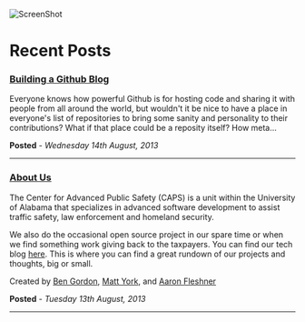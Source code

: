 ![ScreenShot](https://raw.github.com/uacaps/Blog/1939fe6cca28adea7ad92269fba86acd585f24f2/Resources/github_techblog.png)


Recent Posts
========

### [Building a Github Blog](https://github.com/uacaps/Blog/tree/master/Posts/2013_08_14)

Everyone knows how powerful Github is for hosting code and sharing it with people from all around the world, but wouldn't it be nice to have a place in everyone's list of repositories to bring some sanity and personality to their contributions? What if that place could be a reposity itself? How meta...


**Posted** - *Wednesday 14th August, 2013*

--------------------

### [About Us](https://github.com/uacaps/Blog/tree/master/Posts/2013_08_13)

The Center for Advanced Public Safety (CAPS) is a unit within the University of Alabama that specializes in advanced software development to assist traffic safety, law enforcement and homeland security.

We also do the occasional open source project in our spare time or when we find something work giving back to the taxpayers. You can find our tech blog [here](https://github.com/uacaps/CAPSBlog). This is where you can find a great rundown of our projects and thoughts, big or small.

Created by
[Ben Gordon](https://github.com/bennyguitar), [Matt York](https://github.com/MatthewYork), and  [Aaron Fleshner](https://github.com/adfleshner)


**Posted** - *Tuesday 13th August, 2013*

--------------------
